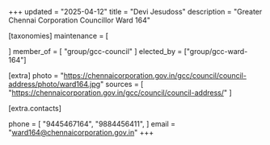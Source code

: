 +++
updated = "2025-04-12"
title = "Devi Jesudoss"
description = "Greater Chennai Corporation Councillor Ward 164"

[taxonomies]
maintenance = [

]
member_of = [
    "group/gcc-council"
]
elected_by = ["group/gcc-ward-164"]

[extra]
photo = "https://chennaicorporation.gov.in/gcc/council/council-address/photo/ward164.jpg"
sources = [
    "https://chennaicorporation.gov.in/gcc/council/council-address/"
]

[extra.contacts]

phone = [
    "9445467164",
    "9884456411",
    ]
email = "ward164@chennaicorporation.gov.in"
+++
